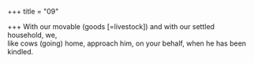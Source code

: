 +++
title = "09"

+++
With our movable (goods [=livestock]) and with our settled  
household, we,  
like cows (going) home, approach him, on your behalf, when he has  been kindled.  